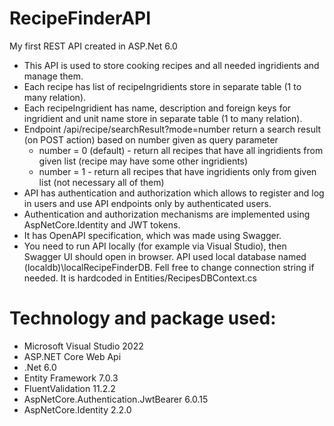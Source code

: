 # RecipeFinderAPI
My first REST API created in ASP.Net 6.0 
<ul>
<li>This API is used to store cooking recipes and all needed ingridients and manage them.</li>
<li>Each recipe has list of recipeIngridients store in separate table (1 to many relation).</li>
<li>Each recipeIngridient has name, description and foreign keys for ingridient and unit name store in separate table (1 to many relation).</li>
<li>Endpoint /api/recipe/searchResult?mode=number return a search result (on POST action) based on number given as query parameter
<ul>
<li>number = 0 (default) - return all recipes that have all ingridients from given list (recipe may have some other ingridients)</li>
<li>number = 1 - return all recipes that have ingridients only from given list (not necessary all of them)</li>
</ul>
</li>
<li>API has authentication and authorization which allows to register and log in users and use API endpoints only by authenticated users.</li>
<li>Authentication and authorization mechanisms are implemented using AspNetCore.Identity and JWT tokens.</li>
<li>It has OpenAPI specification, which was made using Swagger. </li>
<li>You need to run API locally (for example via Visual Studio), then Swagger UI should open in browser. API used local database named (localdb)\localRecipeFinderDB. Fell free to change connection string if needed. It is hardcoded in Entities/RecipesDBContext.cs</li>
</ul>

<h1>Technology and package used:</h1>
<ul>
<li>Microsoft Visual Studio 2022</li>
<li>ASP.NET Core Web Api</li>
<li>.Net 6.0</li>
<li>Entity Framework 7.0.3</li>
<li>FluentValidation 11.2.2</li>
<li>AspNetCore.Authentication.JwtBearer 6.0.15</li>
<li>AspNetCore.Identity 2.2.0</li>
</ul>


